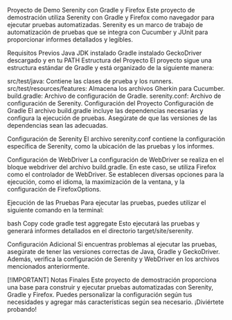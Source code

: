 
Proyecto de Demo Serenity con Gradle y Firefox
Este proyecto de demostración utiliza Serenity con Gradle y Firefox como navegador para ejecutar pruebas automatizadas. Serenity es un marco de trabajo de automatización de pruebas que se integra con Cucumber y JUnit para proporcionar informes detallados y legibles.

Requisitos Previos
Java JDK instalado
Gradle instalado
GeckoDriver descargado y en tu PATH
Estructura del Proyecto
El proyecto sigue una estructura estándar de Gradle y está organizado de la siguiente manera:

src/test/java: Contiene las clases de prueba y los runners.
src/test/resources/features: Almacena los archivos Gherkin para Cucumber.
build.gradle: Archivo de configuración de Gradle.
serenity.conf: Archivo de configuración de Serenity.
Configuración del Proyecto
Configuración de Gradle
El archivo build.gradle incluye las dependencias necesarias y configura la ejecución de pruebas. Asegúrate de que las versiones de las dependencias sean las adecuadas.

Configuración de Serenity
El archivo serenity.conf contiene la configuración específica de Serenity, como la ubicación de las pruebas y los informes.

Configuración de WebDriver
La configuración de WebDriver se realiza en el bloque webdriver del archivo build.gradle. En este caso, se utiliza Firefox como el controlador de WebDriver. Se establecen diversas opciones para la ejecución, como el idioma, la maximización de la ventana, y la configuración de FirefoxOptions.

Ejecución de las Pruebas
Para ejecutar las pruebas, puedes utilizar el siguiente comando en la terminal:

bash
Copy code
gradle test aggregate
Esto ejecutará las pruebas y generará informes detallados en el directorio target/site/serenity.

Configuración Adicional
Si encuentras problemas al ejecutar las pruebas, asegúrate de tener las versiones correctas de Java, Gradle y GeckoDriver. Además, verifica la configuración de Serenity y WebDriver en los archivos mencionados anteriormente.

[!IMPORTANT]
Notas Finales
Este proyecto de demostración proporciona una base para construir y ejecutar pruebas automatizadas con Serenity, Gradle y Firefox. Puedes personalizar la configuración según tus necesidades y agregar más características según sea necesario. ¡Diviértete probando!
